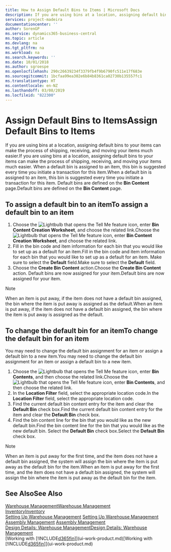```yaml
---
title: How to Assign Default Bins to Items | Microsoft Docs
description: If you are using bins at a location, assigning default bins to your items can make the process of shipping, receiving, and moving your items much easier. When a default bin is assigned to an item, this bin is suggested every time you initiate a transaction for this item.
services: project-madeira
documentationcenter: ''
author: SorenGP
ms.service: dynamics365-business-central
ms.topic: article
ms.devlang: na
ms.tgt_pltfrm: na
ms.workload: na
ms.search.keywords: ''
ms.date: 10/01/2018
ms.author: sgroespe
ms.openlocfilehash: 290c26639234f3379fb4f9b6790fc511e17f683e
ms.sourcegitcommit: 1bcfaa99ea302e6b84b8361ca02730b135557fc1
ms.translationtype: HT
ms.contentlocale: en-NZ
ms.lasthandoff: 03/08/2019
ms.locfileid: "822300"
---
```

# <a name="assign-default-bins-to-items"></a><span data-ttu-id="689ed-104">Assign Default Bins to Items</span><span class="sxs-lookup"><span data-stu-id="689ed-104">Assign Default Bins to Items</span></span>
<span data-ttu-id="689ed-105">If you are using bins at a location, assigning default bins to your items can make the process of shipping, receiving, and moving your items much easier.</span><span class="sxs-lookup"><span data-stu-id="689ed-105">If you are using bins at a location, assigning default bins to your items can make the process of shipping, receiving, and moving your items much easier.</span></span> <span data-ttu-id="689ed-106">When a default bin is assigned to an item, this bin is suggested every time you initiate a transaction for this item.</span><span class="sxs-lookup"><span data-stu-id="689ed-106">When a default bin is assigned to an item, this bin is suggested every time you initiate a transaction for this item.</span></span> <span data-ttu-id="689ed-107">Default bins are defined on the **Bin Content** page.</span><span class="sxs-lookup"><span data-stu-id="689ed-107">Default bins are defined on the **Bin Content** page.</span></span>  

## <a name="to-assign-a-default-bin-to-an-item"></a><span data-ttu-id="689ed-108">To assign a default bin to an item</span><span class="sxs-lookup"><span data-stu-id="689ed-108">To assign a default bin to an item</span></span>
1.  <span data-ttu-id="689ed-109">Choose the ![Lightbulb that opens the Tell Me feature](media/ui-search/search_small.png "Tell me what you want to do") icon, enter **Bin Content Creation Worksheet**, and choose the related link.</span><span class="sxs-lookup"><span data-stu-id="689ed-109">Choose the ![Lightbulb that opens the Tell Me feature](media/ui-search/search_small.png "Tell me what you want to do") icon, enter **Bin Content Creation Worksheet**, and choose the related link.</span></span>  
2.  <span data-ttu-id="689ed-110">Fill in the bin code and item information for each bin that you would like to set up as a default for an item.</span><span class="sxs-lookup"><span data-stu-id="689ed-110">Fill in the bin code and item information for each bin that you would like to set up as a default for an item.</span></span> <span data-ttu-id="689ed-111">Make sure to select the **Default** field.</span><span class="sxs-lookup"><span data-stu-id="689ed-111">Make sure to select the **Default** field.</span></span>  
3.  <span data-ttu-id="689ed-112">Choose the **Create Bin Content** action.</span><span class="sxs-lookup"><span data-stu-id="689ed-112">Choose the **Create Bin Content** action.</span></span> <span data-ttu-id="689ed-113">Default bins are now assigned for your item.</span><span class="sxs-lookup"><span data-stu-id="689ed-113">Default bins are now assigned for your item.</span></span>  

> [!NOTE]  
>  <span data-ttu-id="689ed-114">When an item is put away, if the item does not have a default bin assigned, the bin where the item is put away is assigned as the default.</span><span class="sxs-lookup"><span data-stu-id="689ed-114">When an item is put away, if the item does not have a default bin assigned, the bin where the item is put away is assigned as the default.</span></span>  

## <a name="to-change-the-default-bin-for-an-item"></a><span data-ttu-id="689ed-115">To change the default bin for an item</span><span class="sxs-lookup"><span data-stu-id="689ed-115">To change the default bin for an item</span></span>  
<span data-ttu-id="689ed-116">You may need to change the default bin assignment for an item or assign a default bin to a new item.</span><span class="sxs-lookup"><span data-stu-id="689ed-116">You may need to change the default bin assignment for an item or assign a default bin to a new item.</span></span>    
1.  <span data-ttu-id="689ed-117">Choose the ![Lightbulb that opens the Tell Me feature](media/ui-search/search_small.png "Tell me what you want to do") icon, enter **Bin Contents**, and then choose the related link.</span><span class="sxs-lookup"><span data-stu-id="689ed-117">Choose the ![Lightbulb that opens the Tell Me feature](media/ui-search/search_small.png "Tell me what you want to do") icon, enter **Bin Contents**, and then choose the related link.</span></span>  
2.  <span data-ttu-id="689ed-118">In the **Location Filter** field, select the appropriate location code.</span><span class="sxs-lookup"><span data-stu-id="689ed-118">In the **Location Filter** field, select the appropriate location code.</span></span>  
3.  <span data-ttu-id="689ed-119">Find the current default bin content entry for the item and clear the **Default Bin** check box.</span><span class="sxs-lookup"><span data-stu-id="689ed-119">Find the current default bin content entry for the item and clear the **Default Bin** check box.</span></span>  
4.  <span data-ttu-id="689ed-120">Find the bin content line for the bin that you would like as the new default bin.</span><span class="sxs-lookup"><span data-stu-id="689ed-120">Find the bin content line for the bin that you would like as the new default bin.</span></span> <span data-ttu-id="689ed-121">Select the **Default Bin** check box.</span><span class="sxs-lookup"><span data-stu-id="689ed-121">Select the **Default Bin** check box.</span></span>  

> [!NOTE]  
>  <span data-ttu-id="689ed-122">When an item is put away for the first time, and the item does not have a default bin assigned, the system will assign the bin where the item is put away as the default bin for the item.</span><span class="sxs-lookup"><span data-stu-id="689ed-122">When an item is put away for the first time, and the item does not have a default bin assigned, the system will assign the bin where the item is put away as the default bin for the item.</span></span>  

## <a name="see-also"></a><span data-ttu-id="689ed-123">See Also</span><span class="sxs-lookup"><span data-stu-id="689ed-123">See Also</span></span>  
[<span data-ttu-id="689ed-124">Warehouse Management</span><span class="sxs-lookup"><span data-stu-id="689ed-124">Warehouse Management</span></span>](warehouse-manage-warehouse.md)  
[<span data-ttu-id="689ed-125">Inventory</span><span class="sxs-lookup"><span data-stu-id="689ed-125">Inventory</span></span>](inventory-manage-inventory.md)  
<span data-ttu-id="689ed-126">[Setting Up Warehouse Management](warehouse-setup-warehouse.md)   </span><span class="sxs-lookup"><span data-stu-id="689ed-126">[Setting Up Warehouse Management](warehouse-setup-warehouse.md)   </span></span>  
<span data-ttu-id="689ed-127">[Assembly Management](assembly-assemble-items.md)  </span><span class="sxs-lookup"><span data-stu-id="689ed-127">[Assembly Management](assembly-assemble-items.md)  </span></span>  
[<span data-ttu-id="689ed-128">Design Details: Warehouse Management</span><span class="sxs-lookup"><span data-stu-id="689ed-128">Design Details: Warehouse Management</span></span>](design-details-warehouse-management.md)  
<span data-ttu-id="689ed-129">[Working with [!INCLUDE[d365fin](includes/d365fin_md.md)]](ui-work-product.md)</span><span class="sxs-lookup"><span data-stu-id="689ed-129">[Working with [!INCLUDE[d365fin](includes/d365fin_md.md)]](ui-work-product.md)</span></span>
